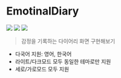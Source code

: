 # EmotinalDiary
<img src ="https://img.shields.io/badge/Swift-5.5-FA7343?logo=swift&logoColor=white"> <img src="https://img.shields.io/badge/Xcode-13.3-1575F9?logo=Xcode&logoColor=white"> <img src="https://img.shields.io/badge/Platforms-iOS_13.0-Green?style=flat-square">
> 감정을 기록하는 다이어리 화면 구현해보기

* 다국어 지원: 영어, 한국어
* 라이트/다크모드 모두 동일한 테마로만 지원
* 세로/가로모드 모두 지원
